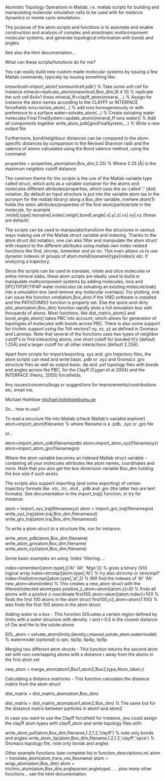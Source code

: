 Atomistic Topology Operations in Matlab, i.e. matlab scripts for building and manipulating molecular simulation cells to be used with for instance dynamics or monte carlo simulations.

The purpose of the atom scripts and functions is to automate and enable construction and analysis of complex and anisotropic multicomponent molecular systems, and generate topological information with bonds and angles.

See also the html documentation...

What can these scripts/functions do for me?

You can easily build new custom made molecular systems by issuing a few Matlab commands, typically by issuing something like:

oneunitcell=import_atom('someunitcell.pdb') % Take some unit cell for instance
mineral=replicate_atom(oneunitcell,Box_dim,[6 4 1]) % replicate the unit cell 6x4x1 times
mineral_ff=clayff_atom(mineral,...) % Assign for instance the atom names according to the CLAYFF or INTERFACE forcefields
ions=ionize_atom(...) % add ions homogeneously or with preference to a surface
water=solvate_atom(...) % Create solvating water molecules Final
FinalSystem=update_atom({mineral_ff ions water}) % Add all components together
write_atom_pdb|gro(FinalSystem,...) % Write a new output file

Furthermore, bond/neighbour distances can be compared to the atom-specific distances by comparison to the Revised Shannon radii and the valence of atoms calculated using the Bond valence method, using the command:

properties = properties_atom(atom,Box_dim,2.25) % Where 2.25 [Å] is the maximum neighbor cutoff distance

The common theme for the scripts is the use of the Matlab variable type called struct, which acts as a variable container for the atoms and molecules different attributes/properties, which uses the so-called '.' (dot) notation. By default an input structure is put into the variable atom (as in the acronym for the matlab library) along a Box_dim variable, inwhere atom(1) holds the static attributes/properties of the first atom/particle/site in the molecule, for example  .molid|.type|.resname|.index|.neigh|.bond|.angle|.x|.y|.z|.vx|.vy|.vz (these are  default).

The scripts can be used to manipulate/transform the structures in various ways making use of the Matlab struct variable and indexing. Thanks to the atom struct dot notation, one can also filter and manipulate the atom struct with respect to the different attributes using matlab own index-related functions like find, strcmp, ismember and so on. This even allows us to use dynamic indexes of groups of  atom.molid|resname|type|index|x etc. if analyzing a trajectory.

Since the scripts can be used to translate, rotate and slice molecules or entire mineral slabs, these atom scripts are ideally used to build or manipulate multicomponent systems by adding molecules, ions and SPC/TIP3P/TIP4P water molecules (ie solvating an existing molecule/slab) into a simulation box (and remove any molecular overlaps). For plotting, one can issue the function vmd(atom,Box_dim) if the VMD software is installed and the PATH2VMD() function is properly set. Else the quick-and-dirty plot_atom(atom,Box_dim) function rapidly plots a full simulation box with thousands of atoms. Most functions, like dist_matrix_atom() and bond_angle_atom() takes PBC into account, which allows for generation of topologies of molecules with bonds across PBC. There is also some support for triclinic support using the ?tilt vectors? xy, xz, yz as defined in Gromacs and Lammps. Note that several of the functions uses two types of neighbor cutoff's to find interacting atoms, one short cutoff for bonded H's (default 1.25Å) and a larger cutoff for all other interactions (default 2.25Å).

Apart from scripts for import/exporting .xyz and .gro trajectory files, the atom scripts can read and write basic .pdb or .xyz and Gromacs .gro structure files as well as output basic .itp and .psf topology files with bonds and angles across the PBC, for the Clayff (Cygan et al 2004) and the INTERFACE (Heinz, 2005) forcefields.

Any issues/concerns/bugs or suggestions for improvements/contributions etc, email me.

Michael Holmboe
michael.holmboe@umu.se

So... how to use?

To read a structure file into Matlab (check Matlab's variable explorer)
atom=import_atom(filename) % where filename is a .pdb, .xyz or .gro file

or...

atom=import_atom_pdb(filenamepdb)
atom=import_atom_xyz(filenamexyz)
atom=import_atom_gro(filenamegro)

Where the atom variable becomes an indexed Matlab struct variable - containing all your molecules attributes like atom names, coordinates and more. Note that you also get the box dimension variable Box_dim holding the box size if such exists.

The  scripts also support importing (and some exporting) of certain trajectory formats like .xtc, .trr, .dcd , .pdb and .gro (the latter two are text formats). See documentation in the import_traj() function, or try for instance:

atom = import_xyz_traj(filenamexyz)
atom = import_gro_traj(filenamegro)
write_xyz_traj(atom,traj,Box_dim,filenameout)
write_gro_traj(atom,traj,Box_dim,filenameout)

To write a atom struct to a structure file, run for instance:

write_atom_pdb(atom,Box_dim,filename)
write_atom_gro(atom,Box_dim,filename)
write_atom_xyz(atom,Box_dim,filename)

Some basic examples on using 'index' filtering...:

index=ismember([atom.type],[{'Al' 'Alt' 'Mgo'}]) % gives a binary (1/0) logical array
index=strcmp([atom.type],'Al') % try also strncmp or strncmpi?
index=find(strncmpi([atom.type],'al',2) % Will find the indexes of 'Al' 'Alt'
new_atom=atom(index) % This creates a new_atom struct with the filtered/selected atomtypes
positive_z_atom=atom([atom.z]>0) % finds all atoms with a positve z-coordinate
first100_atom=atom([atom.index]<101) % finds the first 100 atoms in the atom struct
first100_v2_atom=atom(1:100) % also finds the first 100 atoms in the atom struct

Adding water to a box - This function SOLvates a certain region defined by limits with a water structure with density. r and r-0.5 is the closest distance of Ow and Hw to the solute atoms

SOL_atom = solvate_atom(limits,density,r,maxsol,solute_atom,watermodel) % watermodel (optional) is spc, tip3p, tip4p, tip5p

Merging two different atom structs  - This function returns the second atom set with non-overlapping atoms with a distance r away from the atoms in the first atom set

new_atom = merge_atom(atom1,Box1,atom2,Box2,type,Atom_label,r)

Calculating a distance matrix/es  - This function calculates the distance matrix from the atom struct

dist_matrix = dist_matrix_atom(atom,Box_dim) 

dist_matrix = dist_matrix_atom(atom1,atom2,Box_dim) % The same but for the distance matrix between particles in atom1 and atom2

In case you want to use the Clayff forcefield for instance, you could assign the clayff atom types with clayff_atom and write topology files with:

write_atom_psf(atom,Box_dim,filename,1.2,1.2,'clayff') % note only bonds and angles
write_atom_itp(atom,Box_dim,filename,1.2,1.2,'clayff','spce') % Gromacs topology file, note only bonds and angles

Other example functions (see complete list in function_descriptions.m)
atom = translate_atom(atom,trans_vec,Resname)
atom = wrap_atom(atom,Box_dim)
atom = triclinic_atom(atom,Box_dim,angleparam,angletype)
.
.
.
plus many other functions... see the html documentation.

